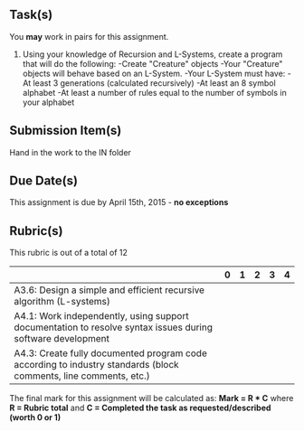 Task(s)
-------
You **may** work in pairs for this assignment.

1. Using your knowledge of Recursion and L-Systems, create a program that will do the following:
  -Create "Creature" objects
  -Your "Creature" objects will behave based on an L-System.
  -Your L-System must have:
    -At least 3 generations (calculated recursively)
    -At least an 8 symbol alphabet
    -At least a number of rules equal to the number of symbols in your alphabet


Submission Item(s)
------------------
Hand in the work to the IN folder

Due Date(s)
-----------
This assignment is due by April 15th, 2015 - **no exceptions**

Rubric(s)
---------
This rubric is out of a total of 12

| | 0 | 1 | 2 | 3 | 4 |
|---| --- | --- | --- | --- | --- |
|A3.6: Design a simple and efficient recursive algorithm (L-systems)  | | | | | |
|A4.1: Work independently, using support documentation to resolve syntax issues during software development  | | | | | |
|A4.3: Create fully documented program code according to industry standards (block comments, line comments, etc.)  | | | | | |

The final mark for this assignment will be calculated as: __Mark = R * C__ where **R = Rubric total** and **C = Completed the task as requested/described (worth 0 or 1)**
